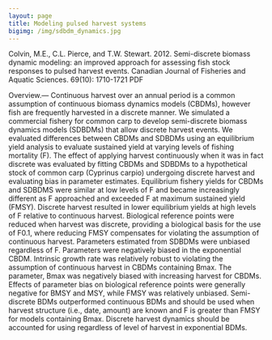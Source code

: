 ```yaml
---
layout: page
title: Modeling pulsed harvest systems
bigimg: /img/sdbdm_dynamics.jpg
---
```






Colvin, M.E., C.L. Pierce, and T.W. Stewart. 2012. Semi-discrete biomass 
dynamic modeling: an improved approach for assessing fish stock 
responses to pulsed harvest events. Canadian Journal of Fisheries and 
Aquatic Sciences. 69(10): 1710-1721 PDF 


Overview.— Continuous harvest over an annual period is a common 
assumption of continuous biomass dynamics models (CBDMs), however fish 
are frequently harvested in a discrete manner. We simulated a commercial 
fishery for common carp to develop semi-discrete biomass dynamics models 
(SDBDMs) that allow discrete harvest events. We evaluated differences 
between CBDMs and SDBDMs using an equilibrium yield analysis to evaluate 
sustained yield at varying levels of fishing mortality (F). The effect 
of applying harvest continuously when it was in fact discrete was 
evaluated by fitting CBDMs and SDBDMs to a hypothetical stock of common 
carp (Cyprinus carpio) undergoing discrete harvest and evaluating bias 
in parameter estimates. Equilibrium fishery yields for CBDMs and SDBDMS 
were similar at low levels of F and became increasingly different as F 
approached and exceeded F at maximum sustained yield (FMSY). Discrete 
harvest resulted in lower equilibrium yields at high levels of F 
relative to continuous harvest. Biological reference points were reduced 
when harvest was discrete, providing a biological basis for the use of 
F0.1, where reducing FMSY compensates for violating the assumption of 
continuous harvest. Parameters estimated from SDBDMs were unbiased 
regardless of F. Parameters were negatively biased in the exponential 
CBDM. Intrinsic growth rate was relatively robust to violating the 
assumption of continuous harvest in CBDMs containing Bmax. The 
parameter, Bmax was negatively biased with increasing harvest for CBDMs. 
Effects of parameter bias on biological reference points were generally 
negative for BMSY and MSY, while FMSY was relatively unbiased. 
Semi-discrete BDMs outperformed continuous BDMs and should be used when 
harvest structure (i.e., date, amount) are known and F is greater than 
FMSY for models containing Bmax. Discrete harvest dynamics should be 
accounted for using regardless of level of harvest in exponential BDMs. 

